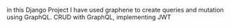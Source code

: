 in this Django Project I have used graphene to create queries and mutation using GraphQL. 
CRUD with GraphQL, implementing JWT
